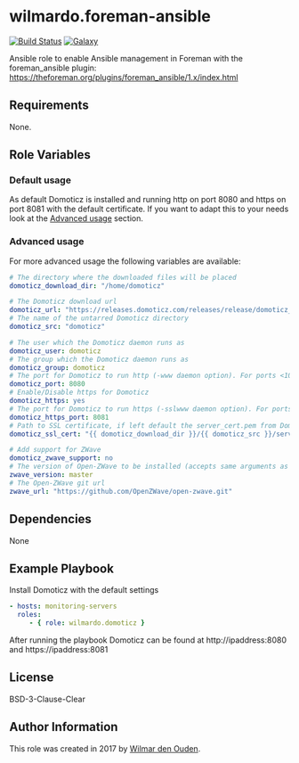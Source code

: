 # wilmardo.foreman-ansible


[![Build Status](https://travis-ci.org/wilmardo/ansible-role-foreman.svg?branch=master)](https://travis-ci.org/wilmardo/ansible-role-foreman-ansible)
[![Galaxy](https://img.shields.io/badge/galaxy-wilmardo.foreman-ansible-blue.svg)](https://galaxy.ansible.com/wilmardo/foreman-ansible/)


Ansible role to enable Ansible management in Foreman with the foreman_ansible plugin:
https://theforeman.org/plugins/foreman_ansible/1.x/index.html

## Requirements

None.

## Role Variables

### Default usage

As default Domoticz is installed and running http on port 8080 and https on port 8081 with the default certificate. 
If you want to adapt this to your needs look at the [Advanced usage](#advanced-usage) section.

### Advanced usage

For more advanced usage the following variables are available:
```yaml
# The directory where the downloaded files will be placed
domoticz_download_dir: "/home/domoticz"

# The Domoticz download url
domoticz_url: "https://releases.domoticz.com/releases/release/domoticz_linux_x86_64.tgz"
# The name of the untarred Domoticz directory
domoticz_src: "domoticz"

# The user which the Domoticz daemon runs as
domoticz_user: domoticz
# The group which the Domoticz daemon runs as
domoticz_group: domoticz
# The port for Domoticz to run http (-www daemon option). For ports <1024 root privileges are required, better to setup a reverse proxy with for example Nginx
domoticz_port: 8080
# Enable/Disable https for Domoticz
domoticz_https: yes
# The port for Domoticz to run https (-sslwww daemon option). For ports <1024 root privileges are required, better to setup a reverse proxy with for example Nginx
domoticz_https_port: 8081
# Path to SSL certificate, if left default the server_cert.pem from Domoticz will be used (-sslcert daemon option)
domoticz_ssl_cert: "{{ domoticz_download_dir }}/{{ domoticz_src }}/server_cert.pem"

# Add support for ZWave
domoticz_zwave_support: no
# The version of Open-ZWave to be installed (accepts same arguments as version parameter of git module)
zwave_version: master
# The Open-ZWave git url
zwave_url: "https://github.com/OpenZWave/open-zwave.git"
```

## Dependencies

None

## Example Playbook

Install Domoticz with the default settings
```yaml
- hosts: monitoring-servers
  roles:
     - { role: wilmardo.domoticz }
```
After running the playbook Domoticz can be found at http://ipaddress:8080 and https://ipaddress:8081

## License

BSD-3-Clause-Clear

## Author Information

This role was created in 2017 by [Wilmar den Ouden](https://wilmardenouden.nl).
